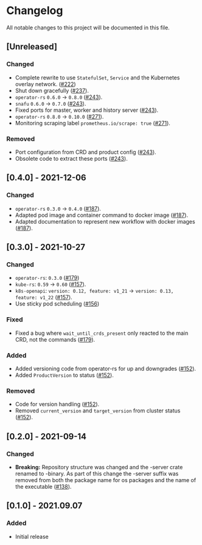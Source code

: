 # Changelog

All notable changes to this project will be documented in this file.

## [Unreleased]

### Changed

- Complete rewrite to use `StatefulSet`, `Service` and the Kubernetes overlay network. ([#222])
- Shut down gracefully ([#237]).
- `operator-rs` `0.6.0` → `0.8.0` ([#243]).
- `snafu` `0.6.0` → `0.7.0` ([#243]).
- Fixed ports for master, worker and history server ([#243]).
- `operator-rs` `0.8.0` → `0.10.0` ([#271]).
- Monitoring scraping label `prometheus.io/scrape: true` ([#271]).

### Removed

- Port configuration from CRD and product config ([#243]).
- Obsolete code to extract these ports ([#243]).

[#222]: https://github.com/stackabletech/spark-operator/pull/222
[#237]: https://github.com/stackabletech/spark-operator/pull/237
[#243]: https://github.com/stackabletech/spark-operator/pull/243
[#271]: https://github.com/stackabletech/spark-operator/pull/271

## [0.4.0] - 2021-12-06

### Changed

- `operator-rs` `0.3.0` → `0.4.0` ([#187]).
- Adapted pod image and container command to docker image ([#187]).
- Adapted documentation to represent new workflow with docker images ([#187]).

[#187]: https://github.com/stackabletech/spark-operator/pull/187

## [0.3.0] - 2021-10-27

### Changed
- `operator-rs`: `0.3.0` ([#179])
- `kube-rs`: `0.59` → `0.60` ([#157]).
- `k8s-openapi`: `version: 0.12, feature: v1_21` → `version: 0.13, feature: v1_22` ([#157]).
- Use sticky pod scheduling ([#156])

### Fixed
- Fixed a bug where `wait_until_crds_present` only reacted to the main CRD, not the commands ([#179]).

[#179]: https://github.com/stackabletech/spark-operator/pull/179
[#156]: https://github.com/stackabletech/spark-operator/pull/156
[#157]: https://github.com/stackabletech/spark-operator/pull/157

### Added
- Added versioning code from operator-rs for up and downgrades ([#152]).
- Added `ProductVersion` to status ([#152]).

### Removed
- Code for version handling ([#152]).
- Removed `current_version` and `target_version` from cluster status ([#152]).

[#152]: https://github.com/stackabletech/spark-operator/pull/152

## [0.2.0] - 2021-09-14

### Changed
- **Breaking:** Repository structure was changed and the -server crate renamed to -binary. As part of this change the -server suffix was removed from both the package name for os packages and the name of the executable ([#138]).

[#138]: https://github.com/stackabletech/spark-operator/pull/138

## [0.1.0] - 2021.09.07

### Added

- Initial release
